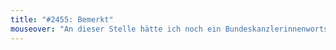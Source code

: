 ```yaml
---
title: "#2455: Bemerkt"
mouseover: "An dieser Stelle hätte ich noch ein Bundeskanzlerinnenwortspiel anzubieten."
---
```



